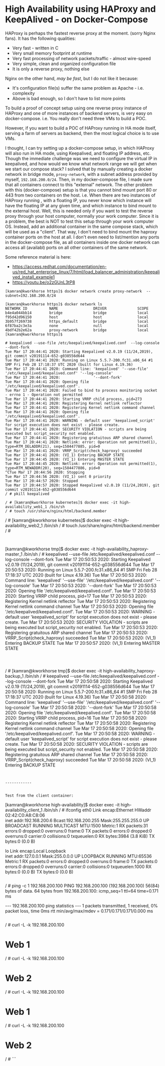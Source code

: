 # High Availability using HAProxy and KeepAlived - on Docker-Compose
HAProxy is perhaps the fastest reverse proxy at the moment. (sorry Nginx fans). It has the following qualities:
* Very fast - written in C
* Very small memory footprint at runtime
* Very fast processing of network packets/traffic - almost wire-speed
* Very simple, clean and organized configuration file
* It is only a reverse proxy, nothing else

Nginx on the other hand, *may be fast*, but I do not like it because:
* It's configuration file(s) suffer the same problem as Apache - i.e. complexity
* Above is bad enough, so I don't have to list more points

To build a proof of concept setup using one reverse proxy instance of HAProxy and one of more instances of backend servers, is very easy on docker-compose. i.e. You really don't need three VMs to build a POC.

However, if you want to build a POC of HAProxy running in HA mode itself, serving a farm of servers as backend, then the most logical choice is to use VMs. 

I thought, I can try setting up a docker-compose setup, in which HAProxy will also run in HA mode, using Keepalived, and floating IP address, etc. Though the immediate challenge was we need to configure the virtual IP in keepalived, and how would we know what network range we will get when we start our compose stack? I solved that by manually creating a docker network in bridge mode, `proxy-network`, with a subnet address provided by myself, `192.168.200.0/24`. Then, in my docker-compose file, I made sure that all containers connect to this "external" network. 
The other problem with this (docker-compose) setup is that you cannot bind mount port 80 or 443 from two containers on the host. i.e. When there are two instances of HAProxy running , with a floating IP, you never know which instance will have the floating IP at any given time, and which instance to bind mount to the external host. Well, this is needed only if you want to test the reverse proxy through your host computer, normally your work computer. Since it is a problem, the best is NOT to test this setup through your work computer OS. Instead, add an additional container in the same compose stack, which will be used as a "client". That way, I don't need to bind mount the haproxy container ports on the host at all. I don't even need to list/mention any ports in the docker-compose file, as all containers inside one docker network can access all (availabl) ports on all other containers of the same network. 

Some reference material is here:
* https://access.redhat.com/documentation/en-us/red_hat_enterprise_linux/7/html/load_balancer_administration/keepalived_install_example1
* https://youtu.be/o2zGUnL3tP8

```
[kamran@kworkhorse https]$ docker network create proxy-network  --subnet=192.168.200.0/24
```

```
[kamran@kworkhorse https]$ docker network ls
NETWORK ID          NAME                DRIVER              SCOPE
b4e4a044bb14        bridge              bridge              local
f95d42d96150        host                host                local
3b957f269738        https_default       bridge              local
6f87ba2c3e3a        none                null                local
4bdf42b2e62a        proxy-network       bridge              local
[kamran@kworkhorse https]$ 
```

```
# keepalived --use-file /etc/keepalived/keepalived.conf  --log-console --dont-fork 
Tue Mar 17 20:44:41 2020: Starting Keepalived v2.0.19 (11/24,2019), git commit v20191114-652-g038556d644
Tue Mar 17 20:44:41 2020: Running on Linux 5.5.7-200.fc31.x86_64 #1 SMP Fri Feb 28 17:18:37 UTC 2020 (built for Linux 4.19.36)
Tue Mar 17 20:44:41 2020: Command line: 'keepalived' '--use-file' '/etc/keepalived/keepalived.conf' '--log-console'
Tue Mar 17 20:44:41 2020:               '--dont-fork'
Tue Mar 17 20:44:41 2020: Opening file '/etc/keepalived/keepalived.conf'.
Tue Mar 17 20:44:41 2020: Failed to bind to process monitoring socket - errno 1 - Operation not permitted
Tue Mar 17 20:44:41 2020: Starting VRRP child process, pid=273
Tue Mar 17 20:44:41 2020: Registering Kernel netlink reflector
Tue Mar 17 20:44:41 2020: Registering Kernel netlink command channel
Tue Mar 17 20:44:41 2020: Opening file '/etc/keepalived/keepalived.conf'.
Tue Mar 17 20:44:41 2020: WARNING - default user 'keepalived_script' for script execution does not exist - please create.
Tue Mar 17 20:44:41 2020: SECURITY VIOLATION - scripts are being executed but script_security not enabled.
Tue Mar 17 20:44:41 2020: Registering gratuitous ARP shared channel
Tue Mar 17 20:44:41 2020: Netlink: error: Operation not permitted(1), type=RTM_DELADDR(21), seq=1584477885, pid=0
Tue Mar 17 20:44:41 2020: VRRP_Script(check_haproxy) succeeded
Tue Mar 17 20:44:41 2020: (VI_1) Entering BACKUP STATE
Tue Mar 17 20:44:45 2020: (VI_1) Entering MASTER STATE
Tue Mar 17 20:44:45 2020: Netlink: error: Operation not permitted(1), type=RTM_NEWADDR(20), seq=1584477886, pid=0
^CTue Mar 17 20:44:56 2020: Stopping
Tue Mar 17 20:44:56 2020: (VI_1) sent 0 priority
Tue Mar 17 20:44:57 2020: Stopped
Tue Mar 17 20:44:57 2020: Stopped Keepalived v2.0.19 (11/24,2019), git commit v20191114-652-g038556d644
/ # pkill keepalived
```

```
/ # [kamran@kworkhorse kubernetes]$ docker exec -it high-availability_web1_1 /bin/sh
/ # touch /usr/share/nginx/html/backend.member
```

/ # [kamran@kworkhorse kubernetes]$ docker exec -it high-availability_web2_1 /bin/sh
/ # touch /usr/share/nginx/html/backend.member
/ #
``` 


```
[kamran@kworkhorse tmp]$ docker exec -it high-availability_haproxy-master_1 /bin/sh
/ # keepalived --use-file /etc/keepalived/keepalived.conf  --log-console --dont-fork
Tue Mar 17 20:50:53 2020: Starting Keepalived v2.0.19 (11/24,2019), git commit v20191114-652-g038556d644
Tue Mar 17 20:50:53 2020: Running on Linux 5.5.7-200.fc31.x86_64 #1 SMP Fri Feb 28 17:18:37 UTC 2020 (built for Linux 4.19.36)
Tue Mar 17 20:50:53 2020: Command line: 'keepalived' '--use-file' '/etc/keepalived/keepalived.conf' '--log-console'
Tue Mar 17 20:50:53 2020:               '--dont-fork'
Tue Mar 17 20:50:53 2020: Opening file '/etc/keepalived/keepalived.conf'.
Tue Mar 17 20:50:53 2020: Starting VRRP child process, pid=17
Tue Mar 17 20:50:53 2020: Registering Kernel netlink reflector
Tue Mar 17 20:50:53 2020: Registering Kernel netlink command channel
Tue Mar 17 20:50:53 2020: Opening file '/etc/keepalived/keepalived.conf'.
Tue Mar 17 20:50:53 2020: WARNING - default user 'keepalived_script' for script execution does not exist - please create.
Tue Mar 17 20:50:53 2020: SECURITY VIOLATION - scripts are being executed but script_security not enabled.
Tue Mar 17 20:50:53 2020: Registering gratuitous ARP shared channel
Tue Mar 17 20:50:53 2020: VRRP_Script(check_haproxy) succeeded
Tue Mar 17 20:50:53 2020: (VI_1) Entering BACKUP STATE
Tue Mar 17 20:50:57 2020: (VI_1) Entering MASTER STATE
```



```
/ # [kamran@kworkhorse tmp]$ docker exec -it high-availability_haproxy-backup_1 /bin/sh
/ # keepalived --use-file /etc/keepalived/keepalived.conf  --log-console --dont-fork
Tue Mar 17 20:50:58 2020: Starting Keepalived v2.0.19 (11/24,2019), git commit v20191114-652-g038556d644
Tue Mar 17 20:50:58 2020: Running on Linux 5.5.7-200.fc31.x86_64 #1 SMP Fri Feb 28 17:18:37 UTC 2020 (built for Linux 4.19.36)
Tue Mar 17 20:50:58 2020: Command line: 'keepalived' '--use-file' '/etc/keepalived/keepalived.conf' '--log-console'
Tue Mar 17 20:50:58 2020:               '--dont-fork'
Tue Mar 17 20:50:58 2020: Opening file '/etc/keepalived/keepalived.conf'.
Tue Mar 17 20:50:58 2020: Starting VRRP child process, pid=16
Tue Mar 17 20:50:58 2020: Registering Kernel netlink reflector
Tue Mar 17 20:50:58 2020: Registering Kernel netlink command channel
Tue Mar 17 20:50:58 2020: Opening file '/etc/keepalived/keepalived.conf'.
Tue Mar 17 20:50:58 2020: WARNING - default user 'keepalived_script' for script execution does not exist - please create.
Tue Mar 17 20:50:58 2020: SECURITY VIOLATION - scripts are being executed but script_security not enabled.
Tue Mar 17 20:50:58 2020: Registering gratuitous ARP shared channel
Tue Mar 17 20:50:58 2020: VRRP_Script(check_haproxy) succeeded
Tue Mar 17 20:50:58 2020: (VI_1) Entering BACKUP STATE
```


------------


Test from the client container:
```
[kamran@kworkhorse high-availability]$ docker exec -it high-availability_client_1 /bin/sh
/ # ifconfig
eth0      Link encap:Ethernet  HWaddr 02:42:C0:A8:C8:06  
          inet addr:192.168.200.6  Bcast:192.168.200.255  Mask:255.255.255.0
          UP BROADCAST RUNNING MULTICAST  MTU:1500  Metric:1
          RX packets:31 errors:0 dropped:0 overruns:0 frame:0
          TX packets:0 errors:0 dropped:0 overruns:0 carrier:0
          collisions:0 txqueuelen:0 
          RX bytes:3984 (3.8 KiB)  TX bytes:0 (0.0 B)

lo        Link encap:Local Loopback  
          inet addr:127.0.0.1  Mask:255.0.0.0
          UP LOOPBACK RUNNING  MTU:65536  Metric:1
          RX packets:0 errors:0 dropped:0 overruns:0 frame:0
          TX packets:0 errors:0 dropped:0 overruns:0 carrier:0
          collisions:0 txqueuelen:1000 
          RX bytes:0 (0.0 B)  TX bytes:0 (0.0 B)
```

```
/ # ping -c 1  192.168.200.100
PING 192.168.200.100 (192.168.200.100) 56(84) bytes of data.
64 bytes from 192.168.200.100: icmp_seq=1 ttl=64 time=0.171 ms

--- 192.168.200.100 ping statistics ---
1 packets transmitted, 1 received, 0% packet loss, time 0ms
rtt min/avg/max/mdev = 0.171/0.171/0.171/0.000 ms
```

```
/ # curl -L -k 192.168.200.100
<title>Web 1</title>
<h1>Web 1</h1>


/ # curl -L -k 192.168.200.100
<title>Web 2</title>
<h1>Web 2</h1>


/ # curl -L -k 192.168.200.100
<title>Web 1</title>
<h1>Web 1</h1>


/ # curl -L -k 192.168.200.100
<title>Web 2</title>
<h1>Web 2</h1>
/ # 
```



